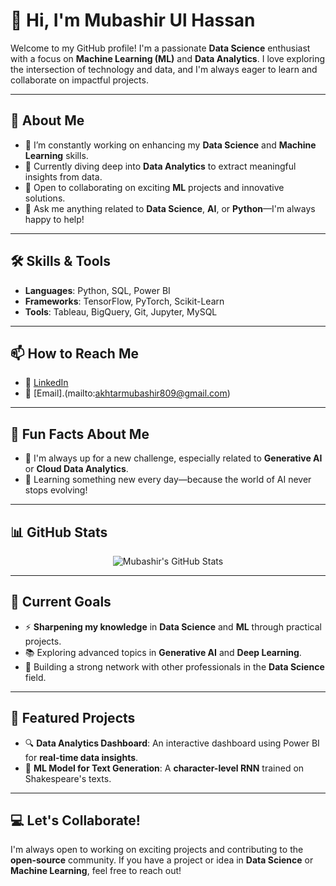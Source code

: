 # 👋 Hi, I'm Mubashir Ul Hassan

Welcome to my GitHub profile! I'm a passionate **Data Science** enthusiast with a focus on **Machine Learning (ML)** and **Data Analytics**. I love exploring the intersection of technology and data, and I'm always eager to learn and collaborate on impactful projects.

---

## 🚀 About Me

- 🔭 I’m constantly working on enhancing my **Data Science** and **Machine Learning** skills.
- 🌱 Currently diving deep into **Data Analytics** to extract meaningful insights from data.
- 🤝 Open to collaborating on exciting **ML** projects and innovative solutions.
- 💬 Ask me anything related to **Data Science**, **AI**, or **Python**—I'm always happy to help!

---

## 🛠️ Skills & Tools

- **Languages**: Python, SQL, Power BI
- **Frameworks**: TensorFlow, PyTorch, Scikit-Learn
- **Tools**: Tableau, BigQuery, Git, Jupyter, MySQL

---

## 📫 How to Reach Me

- 💼 [LinkedIn](https://www.linkedin.com/in/mubashir-ul-hassan/)
- 📧 [Email].(mailto:akhtarmubashir809@gmail.com)

---

## 🌟 Fun Facts About Me

- 🚀 I'm always up for a new challenge, especially related to **Generative AI** or **Cloud Data Analytics**.
- 🧠 Learning something new every day—because the world of AI never stops evolving!

---

## 📊 GitHub Stats

<p align="center">
  <img src="https://github-readme-stats.vercel.app/api?username=Mubashir-Ul-Hassan&show_icons=true&theme=radical" alt="Mubashir's GitHub Stats" />
</p>

---

## 🎯 Current Goals

- ⚡ **Sharpening my knowledge** in **Data Science** and **ML** through practical projects.
- 📚 Exploring advanced topics in **Generative AI** and **Deep Learning**.
- 💼 Building a strong network with other professionals in the **Data Science** field.

---

## 🌟 Featured Projects

- 🔍 **Data Analytics Dashboard**: An interactive dashboard using Power BI for **real-time data insights**.
- 🤖 **ML Model for Text Generation**: A **character-level RNN** trained on Shakespeare's texts.

---

## 💻 Let's Collaborate!

I'm always open to working on exciting projects and contributing to the **open-source** community. If you have a project or idea in **Data Science** or **Machine Learning**, feel free to reach out!



<!---
Mubashir-Ul-Hassan/Mubashir-Ul-Hassan is a ✨ special ✨ repository because its `README.md` (this file) appears on your GitHub profile.
You can click the Preview link to take a look at your changes.
--->
